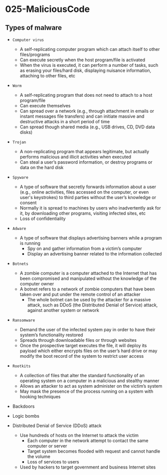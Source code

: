 # 025-MaliciousCode

## Types of malware

* `Computer virus`
  + A self-replicating computer program which can attach itself to other files/programs
  + Can execute secretly when the host program/file is activated
  + When the virus is executed, it can perform a number of tasks, such as erasing your files/hard disk, displaying nuisance information, attaching to other files, etc

* `Worm`
  + A self-replicating program that does not need to attach to a host program/file
  + Can execute themselves
  + Can spread over a network (e.g., through attachment in emails or instant messages file transfers) and can initiate massive and destructive attacks in a short period of time
  + Can spread though shared media (e.g., USB drives, CD, DVD data disks)

* `Trojan`
  + A non-replicating program that appears legitimate, but actually performs malicious and illicit activities when executed
  + Can steal a user’s password information, or destroy programs or data on the hard disk

* `Spyware`
  + A type of software that secretly forwards information about a user (e.g., online activities, files accessed on the computer, or even user's keystrokes) to third parties without the user’s knowledge or consent
  + Normally it is spread to machines by users who inadvertently ask for it, by downloading other programs, visiting infected sites, etc
  + Loss of confidentiality

* `Adware`
  + A type of software that displays advertising banners while a program is running
    - Spy on and gather information from a victim’s computer
    - Display an advertising banner related to the information collected
* `Botnets`
  + A zombie computer is a computer attached to the Internet that has been compromised and manipulated without the knowledge of the computer owner
  + A botnet refers to a network of zombie computers that have been taken over and put under the remote control of an attacker
    - The whole botnet can be used by the attacker for a massive attack, such as DDoS (the Distributed Denial of Service) attack, against another system or network

* `Ransomware`
  + Demand the user of the infected system pay in order to have their system’s functionality restored
  + Spreads through downloadable files or through websites
  + Once the prospective target executes the file, it will deploy its payload which either encrypts files on the user’s hard drive or may modify the boot record of the system to restrict user access

* `Rootkits`
  + A collection of files that alter the standard functionality of an operating system on a computer in a malicious and stealthy manner
  + Allows an attacker to act as system administer on the victim’s system
  + May mask the presence of the process running on a system with hooking techniques

* Backdoors

* Logic bombs

* Distributed Denial of Service (DDoS) attack
  + Use hundreds of hosts on the Internet to attack the victim
    - Each computer in the network attempt to contact the same computer or server
    - Target system becomes flooded with request and cannot handle the volume
    - Loss of services to users
  + Used by hackers to target government and business Internet sites
